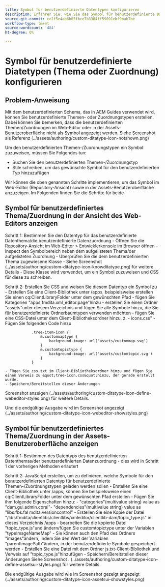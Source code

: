 ```yaml
---
title: Symbol für benutzerdefinierte Datentypen konfigurieren
description: Erfahren Sie, wie Sie das Symbol für benutzerdefinierte Datentypen definieren, um deren Symbol auf verschiedenen Benutzeroberflächen in AEM anzuzeigen.
source-git-commit: ce2f5e4ab6b05fbce7b8384ff59091ebf9bab7be
workflow-type: tm+mt
source-wordcount: '484'
ht-degree: 0%

---
```


# Symbol für benutzerdefinierte Diatetypen (Thema oder Zuordnung) konfigurieren


## Problem-Anweisung

Mit dem benutzerdefinierten Schema, das in AEM Guides verwendet wird, können Sie benutzerdefinierte Themen- oder Zuordnungstypen erstellen. Dabei können Sie bemerken, dass die benutzerdefinierten Themen/Zuordnungen im Web-Editor oder in der Assets-Benutzeroberfläche nicht als Symbol angezeigt werden. Siehe Screenshot als Referenz  (../assets/authoring/custom-ditatype-icon-notshown.png)

Um den benutzerdefinierten Themen-/Zuordnungstypen ein Symbol zuzuweisen, müssen Sie Folgendes tun:
- Suchen Sie den benutzerdefinierten Themen-/Zuordnungstyp
- Stile schreiben, um das gewünschte Symbol für den benutzerdefinierten Typ hinzuzufügen


Wir können die oben genannten Schritte implementieren, um das Symbol im Web-Editor (Repository-Ansicht) sowie in der Assets-Benutzeroberfläche anzuzeigen. Im Folgenden finden Sie die Schritte für beide


## Symbol für benutzerdefiniertes Thema/Zuordnung in der Ansicht des Web-Editors anzeigen

Schritt 1: Bestimmen Sie den Datentyp für das benutzerdefinierte Datenthema/die benutzerdefinierte Datenzuordnung - Öffnen Sie die Repository-Ansicht im Web-Editor > Entwicklerkonsole im Browser öffnen - Inspect den Symbolbereich neben dem aufgelisteten Thema/der aufgelisteten Zuordnung - Überprüfen Sie die dem benutzerdefinierten Thema zugewiesene Klasse - Siehe Screenshot  (../assets/authoring/custom-ditatype-icon-knowditatype.png) für weitere Details - Diese Klasse wird verwendet, um ein Symbol zuzuweisen und CSS für diese zu schreiben.

Schritt 2: Erstellen Sie CSS und weisen Sie diesem Datentyp ein Symbol zu - Erstellen Sie eine Client-Bibliothek unter /apps, beispielsweise erstellen Sie einen cq:ClientLibraryFolder unter dem gewünschten Pfad - fügen Sie Kategorien &quot;apps.fmdita.xml_editor.page&quot;hinzu - erstellen Sie einen Ordner &quot;assets&quot;unter diesem Verzeichnis und fügen Sie alle Symbole hinzu, die Sie für benutzerdefinierte Ordnerbaumtypen verwenden möchten - fügen Sie eine CSS-Datei unter dem Client-Bibliotheksordner hinzu, z. - icons.css&quot; - Fügen Sie folgenden Code hinzu

```
            .tree-item-icon {
                &.custommaptype {
                    background-image: url('assets/custommap.svg')
                }
                &.customtopictype {
                    background-image: url('assets/customtopic.svg')
                }
            }
```

    - Fügen Sie css.txt im Client-Bibliotheksordner hinzu und fügen Sie einen Verweis zu &quot;tree-icon.css&quot;hinzu, der gerade erstellt wurde.
    - Speichern/Bereitstellen dieser Änderungen
Screenshot anzeigen  (../assets/authoring/custom-ditatype-icon-define-webeditor-styles.png) für weitere Details.

Und die endgültige Ausgabe wird im Screenshot angezeigt  (../assets/authoring/custom-ditatype-icon-webeditor-showstyles.png)


## Symbol für benutzerdefiniertes Thema/Zuordnung in der Assets-Benutzeroberfläche anzeigen

Schritt 1: Bestimmen des Datentyps des benutzerdefinierten Datenthemas/der benutzerdefinierten Datenzuordnung - dies wird in Schritt 1 der vorherigen Methoden erläutert

Schritt 2: JavaScript erstellen, um zu definieren, welche Symbole für den benutzerdefinierten Datentyp für benutzerdefinierte Themen-/Zuordnungstypen geladen werden sollen - Erstellen Sie eine Client-Bibliothek unter /apps, können Sie beispielsweise einen cq:ClientLibraryFolder unter dem gewünschten Pfad erstellen - Fügen Sie ihm folgende Eigenschaften hinzu: - &quot;categories&quot;(multivalue string) value as &quot;dam.gui.admin.coral&quot;- &quot;dependencies&quot;(multivalue string) value as &quot;libs.fbs.fal mdita.versioncontrol&quot; - Erstellen Sie eine Kopie der Datei &quot;/libs/fmdita/clientlibs/clientlibs/xmleditor/clientlib-dam/topic_type.js&quot; in dieses Verzeichnis /apps - bearbeiten Sie die kopierte Datei &quot;topic_type.js&quot;und ändern/fügen Sie customtopictype unter der Variablen &quot;typeImageNameMap&quot; - Sie können auch den Pfad des Ordners &quot;images&quot;ändern, indem Sie den Wert der Variablen &quot;parentImagePath&quot;ändern, in der benutzerdefinierte Symbole gespeichert werden - Erstellen Sie eine Datei mit dem Ordner js.txt-Client-Bibliothek und Verweis auf &quot;topic_type.js&quot;hinzufügen - Speichern/Bereitstellen dieser Änderungen Siehe Screenshot .  (../assets/authoring/custom-ditatype-icon-define-assetsui-styles.png) für weitere Details.

Die endgültige Ausgabe wird wie im Screenshot gezeigt angezeigt  (../assets/authoring/custom-ditatype-icon-assetsui-showstyles.png)